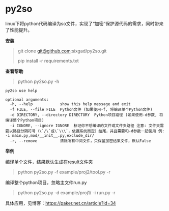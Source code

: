 # py2so
linux下将python代码编译为so文件，实现了“加密”保护源代码的需求，同时带来了性能提升。

**安装**

> git clone git@github.com:sixgad/py2so.git
>
> pip install -r requirements.txt

**查看帮助**

> python py2so.py -h

```shell
py2so use help

optional arguments:
  -h, --help            show this help message and exit
  -f FILE, --file FILE  Python文件 (如果使用-f, 将编译单个Python文件)
  -d DIRECTORY, --directory DIRECTORY  Python项目路径 (如果使用-d参数, 将编译整个Python项目)
  -i IGNORE, --ignore IGNORE  标记你不想编译的文件或文件夹路径 注意: 文件夹需要以路径分隔符号（\`/\`或\`\\\`，依据系统而定）结尾，并且需要和-d参数一起使用 例: -i main.py,mod/__init__.py,exclude_dir/
  -r, --remove          清除所有中间文件，只保留加密结果文件，默认False
```

**举例**

编译单个文件，结果默认生成在result文件夹

> python py2so.py -f example/proj2/tool.py -r

编译整个python项目，忽略主文件run.py

> python py2so.py -d example/proj1/ -i run.py -r



具体应用，见博客：https://paker.net.cn/article?id=34
